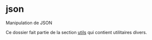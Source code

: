 ﻿# json

Manipulation de JSON

Ce dossier fait partie de la section [utils](..) qui contient utilitaires divers.
